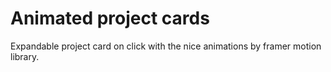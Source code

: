 # Animated project cards

Expandable project card on click with the nice animations by framer motion library.

